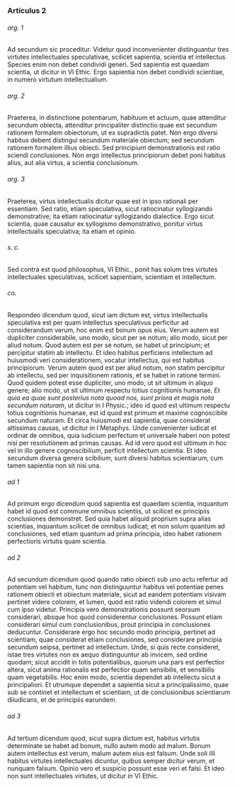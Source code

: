 ### Articulus 2

###### arg. 1
Ad secundum sic proceditur. Videtur quod inconvenienter distinguantur tres virtutes intellectuales speculativae, scilicet sapientia, scientia et intellectus. Species enim non debet condividi generi. Sed sapientia est quaedam scientia, ut dicitur in VI Ethic. Ergo sapientia non debet condividi scientiae, in numero virtutum intellectualium.

###### arg. 2
Praeterea, in distinctione potentiarum, habituum et actuum, quae attenditur secundum obiecta, attenditur principaliter distinctio quae est secundum rationem formalem obiectorum, ut ex supradictis patet. Non ergo diversi habitus debent distingui secundum materiale obiectum; sed secundum rationem formalem illius obiecti. Sed principium demonstrationis est ratio sciendi conclusiones. Non ergo intellectus principiorum debet poni habitus alius, aut alia virtus, a scientia conclusionum.

###### arg. 3
Praeterea, virtus intellectualis dicitur quae est in ipso rationali per essentiam. Sed ratio, etiam speculativa, sicut ratiocinatur syllogizando demonstrative; ita etiam ratiocinatur syllogizando dialectice. Ergo sicut scientia, quae causatur ex syllogismo demonstrativo, ponitur virtus intellectualis speculativa; ita etiam et opinio.

###### s. c.
Sed contra est quod philosophus, VI Ethic., ponit has solum tres virtutes intellectuales speculativas, scilicet sapientiam, scientiam et intellectum.

###### co.
Respondeo dicendum quod, sicut iam dictum est, virtus intellectualis speculativa est per quam intellectus speculativus perficitur ad considerandum verum, hoc enim est bonum opus eius. Verum autem est dupliciter considerabile, uno modo, sicut per se notum; alio modo, sicut per aliud notum. Quod autem est per se notum, se habet ut principium; et percipitur statim ab intellectu. Et ideo habitus perficiens intellectum ad huiusmodi veri considerationem, vocatur intellectus, qui est habitus principiorum. Verum autem quod est per aliud notum, non statim percipitur ab intellectu, sed per inquisitionem rationis, et se habet in ratione termini. Quod quidem potest esse dupliciter, uno modo, ut sit ultimum in aliquo genere; alio modo, ut sit ultimum respectu totius cognitionis humanae. *Et quia ea quae sunt posterius nota quoad nos, sunt priora et magis nota secundum naturam*, ut dicitur in I Physic.; ideo id quod est ultimum respectu totius cognitionis humanae, est id quod est primum et maxime cognoscibile secundum naturam. Et circa huiusmodi est sapientia, quae considerat altissimas causas, ut dicitur in I Metaphys. Unde convenienter iudicat et ordinat de omnibus, quia iudicium perfectum et universale haberi non potest nisi per resolutionem ad primas causas. Ad id vero quod est ultimum in hoc vel in illo genere cognoscibilium, perficit intellectum scientia. Et ideo secundum diversa genera scibilium, sunt diversi habitus scientiarum, cum tamen sapientia non sit nisi una.

###### ad 1
Ad primum ergo dicendum quod sapientia est quaedam scientia, inquantum habet id quod est commune omnibus scientiis, ut scilicet ex principiis conclusiones demonstret. Sed quia habet aliquid proprium supra alias scientias, inquantum scilicet de omnibus iudicat; et non solum quantum ad conclusiones, sed etiam quantum ad prima principia, ideo habet rationem perfectioris virtutis quam scientia.

###### ad 2
Ad secundum dicendum quod quando ratio obiecti sub uno actu refertur ad potentiam vel habitum, tunc non distinguuntur habitus vel potentiae penes rationem obiecti et obiectum materiale, sicut ad eandem potentiam visivam pertinet videre colorem, et lumen, quod est ratio videndi colorem et simul cum ipso videtur. Principia vero demonstrationis possunt seorsum considerari, absque hoc quod considerentur conclusiones. Possunt etiam considerari simul cum conclusionibus, prout principia in conclusiones deducuntur. Considerare ergo hoc secundo modo principia, pertinet ad scientiam, quae considerat etiam conclusiones, sed considerare principia secundum seipsa, pertinet ad intellectum. Unde, si quis recte consideret, istae tres virtutes non ex aequo distinguuntur ab invicem, sed ordine quodam; sicut accidit in totis potentialibus, quorum una pars est perfectior altera, sicut anima rationalis est perfectior quam sensibilis, et sensibilis quam vegetabilis. Hoc enim modo, scientia dependet ab intellectu sicut a principaliori. Et utrumque dependet a sapientia sicut a principalissimo, quae sub se continet et intellectum et scientiam, ut de conclusionibus scientiarum diiudicans, et de principiis earundem.

###### ad 3
Ad tertium dicendum quod, sicut supra dictum est, habitus virtutis determinate se habet ad bonum, nullo autem modo ad malum. Bonum autem intellectus est verum, malum autem eius est falsum. Unde soli illi habitus virtutes intellectuales dicuntur, quibus semper dicitur verum, et nunquam falsum. Opinio vero et suspicio possunt esse veri et falsi. Et ideo non sunt intellectuales virtutes, ut dicitur in VI Ethic.


